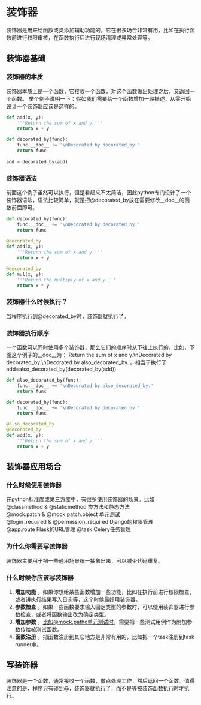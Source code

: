 # 装饰器
装饰器是用来给函数或类添加辅助功能的。它在很多场合非常有用，比如在执行函数前进行权限审核，在函数执行后进行现场清理或异常处理等。
## 装饰器基础
### 装饰器的本质
装饰器本质上是一个函数，它接收一个函数，对这个函数做出处理之后，又返回一个函数。
举个例子说明一下：假如我们需要给一个函数增加一段描述，从零开始设计一个装饰器应该是这样的。
```python
def add(x, y):
    '''Return the sum of x and y.'''
    return x + y

def decorated_by(func):
    func.__doc__ += '\nDecorated by decorated_by.'
    return func
    
add = decorated_by(add)
```
### 装饰器语法
前面这个例子虽然可以执行，但是看起来不太简洁，因此python专门设计了一个装饰器语法，语法比较简单，就是把@decorated_by放在需要修改__doc__的函数前面即可。
```python
def decorated_by(func):
    func.__doc__ += '\nDecorated by decorated_by.'
    return func
 
@decorated_by    
def add(x, y):
    '''Return the sum of x and y.'''
    return x + y

@decorated_by    
def mul(x, y):
    '''Return the multiply of x and y.'''
    return x * y
```
### 装饰器什么时候执行？
当程序执行到@decorated_by时，装饰器就执行了。
### 装饰器执行顺序
一个函数可以同时使用多个装饰器，那么它们的顺序时从下往上执行的。比如，下面这个例子的__doc__为：'Return the sum of x and y.\nDecorated by decorated_by.\nDecorated by also_decorated_by.'。相当于执行了add=also_decorated_by(decorated_by(add))
```python
def also_decorated_by(func):
    func.__doc__ += '\nDecorated by also_decorated_by.'
    return func

def decorated_by(func):
    func.__doc__ += '\nDecorated by decorated_by.'
    return func

@also_decorated_by 
@decorated_by    
def add(x, y):
    '''Return the sum of x and y.'''
    return x + y
```
## 装饰器应用场合
### 什么时候使用装饰器
在python标准库或第三方库中，有很多使用装饰器的场景。比如  
@classmethod & @staticmethod 类方法和静态方法  
@mock.patch & @mock.patch.object 单元测试  
@login_required & @permission_required Django的权限管理  
@app.route Flask的URL管理
@task Celery任务管理
### 为什么你需要写装饰器
装饰器主要用于把一些通用场景统一抽象出来，可以减少代码重复。
### 什么时候你应该写装饰器
1. __增加功能__ 。如果你想给某些函数增加一些功能，比如在执行前进行权限检查，或者讲执行结果写入日志等，这个时候最好用装饰器。
2. __参数检查__ 。如果一些函数要求输入固定类型的参数时，可以使用装饰器进行参数检查，或者将函数输出改为确定类型。
3. __增加参数__ 。比如@mock.pathc单元测试时，需要把一些测试用例作为附加参数传给被测试函数。
4. __函数注册__ 。把函数注册到其它地方是非常有用的，比如把一个task注册到task runner中。
## 写装饰器
装饰器是一个函数，通常接收一个函数，做点处理工作，然后返回一个函数。值得注意的是，程序只有碰到@，装饰器就执行了，而不是等被装饰函数执行时才执行。
